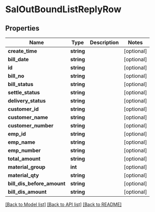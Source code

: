 # SalOutBoundListReplyRow

## Properties
Name | Type | Description | Notes
------------ | ------------- | ------------- | -------------
**create_time** | **string** |  | [optional] 
**bill_date** | **string** |  | [optional] 
**id** | **string** |  | [optional] 
**bill_no** | **string** |  | [optional] 
**bill_status** | **string** |  | [optional] 
**settle_status** | **string** |  | [optional] 
**delivery_status** | **string** |  | [optional] 
**customer_id** | **string** |  | [optional] 
**customer_name** | **string** |  | [optional] 
**customer_number** | **string** |  | [optional] 
**emp_id** | **string** |  | [optional] 
**emp_name** | **string** |  | [optional] 
**emp_number** | **string** |  | [optional] 
**total_amount** | **string** |  | [optional] 
**material_group** | **int** |  | [optional] 
**material_qty** | **string** |  | [optional] 
**bill_dis_before_amount** | **string** |  | [optional] 
**bill_dis_amount** | **string** |  | [optional] 

[[Back to Model list]](../README.md#documentation-for-models) [[Back to API list]](../README.md#documentation-for-api-endpoints) [[Back to README]](../README.md)


